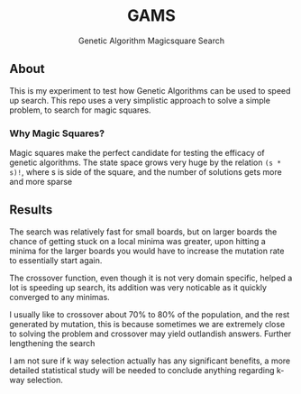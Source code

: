 <h1 align="center">
    GAMS
</h1>

<div align="center">
    Genetic Algorithm Magicsquare Search
</div>

## About
This is my experiment to test how Genetic Algorithms can be used
to speed up search. This repo uses a very simplistic approach to solve
a simple problem, to search for magic squares.

### Why Magic Squares?

Magic squares make the perfect candidate for testing the efficacy of
genetic algorithms. The state space grows very huge by the relation
`(s * s)!`, where s is side of the square, and the number of solutions
gets more and more sparse

## Results

The search was relatively fast for small boards, but on larger boards
the chance of getting stuck on a local minima was greater, upon hitting
a minima for the larger boards you would have to increase the mutation
rate to essentially start again.

The crossover function, even though it is not very domain specific,
helped a lot is speeding up search, its addition was very noticable as
it quickly converged to any minimas.

I usually like to crossover about 70% to 80% of the population,
and the rest generated by mutation, this is because sometimes we are
extremely close to solving the problem and crossover may yield
 outlandish answers. Further lengthening the search

I am not sure if k way selection actually has any significant benefits,
a more detailed statistical study will be needed to conclude anything
regarding k-way selection.